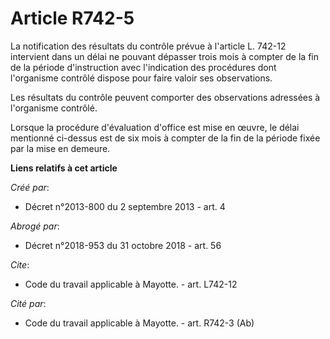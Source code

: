 # Article R742-5

La notification des résultats du contrôle prévue à l'article L. 742-12 intervient dans un délai ne pouvant dépasser trois
mois à compter de la fin de la période d'instruction avec l'indication des procédures dont l'organisme contrôlé dispose pour
faire valoir ses observations. 

Les résultats du contrôle peuvent comporter des observations adressées à l'organisme contrôlé. 

Lorsque la procédure d'évaluation d'office est mise en œuvre, le délai mentionné ci-dessus est de six mois à compter de la
fin de la période fixée par la mise en demeure.

**Liens relatifs à cet article**

_Créé par_:

  - Décret n°2013-800 du 2 septembre 2013 - art. 4

_Abrogé par_:

  - Décret n°2018-953 du 31 octobre 2018 - art. 56

_Cite_:

  - Code du travail applicable à Mayotte. - art. L742-12

_Cité par_:

  - Code du travail applicable à Mayotte. - art. R742-3 (Ab)
